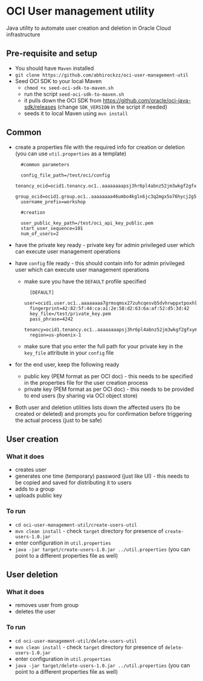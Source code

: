 # OCI User management utility

Java utility to automate user creation and deletion in Oracle Cloud infrastructure

## Pre-requisite and setup

- You should have `Maven` installed
- `git clone https://github.com/abhirockzz/oci-user-management-util`
- Seed OCI SDK to your local Maven
	- `chmod +x seed-oci-sdk-to-maven.sh`
	- run the script `seed-oci-sdk-to-maven.sh`
	- it pulls down the OCI SDK from https://github.com/oracle/oci-java-sdk/releases (change `SDK_VERSION` in the script if needed)
	- seeds it to local Maven using `mvn install`

## Common

- create a properties file with the required info for creation or deletion (you can use `util.properties` as a template)

		#common parameters
		
		config_file_path=/test/oci/config
		tenancy_ocid=ocid1.tenancy.oc1..aaaaaaaapsj3hr6pl4abnz52jm3wkgf2gfxymbeofzswhcp5jdem3fhjmkeq
		group_ocid=ocid1.group.oc1..aaaaaaaa46umbo4kgln6jc3q2mgx5o76hycj2g55hjykwnaxz4l6epy72tnq
		username_prefix=workshop
		
		#creation
		
		user_public_key_path=/test/oci_api_key_public.pem
		start_user_sequence=101
		num_of_users=2

- have the private key ready - private key for admin privileged user which can execute user management operations
- have `config` file ready - this should contain info for admin privileged user which can execute user management operations
	- make sure you have the `DEFAULT` profile specified

		    [DEFAULT]
		    user=ocid1.user.oc1..aaaaaaaa7grmsqmsx27zuhcqesvb5dvhrwppxtpoxhlvfxvlukuwdypzeg2q
		    fingerprint=42:82:5f:44:ca:a1:2e:58:d2:63:6a:af:52:d5:3d:42
		    key_file=/test/private_key.pem
		    pass_phrase=4242
			tenancy=ocid1.tenancy.oc1..aaaaaaaapsj3hr6pl4abnz52jm3wkgf2gfxymbeofzswhcp5jdem3fhjmkeq
		    region=us-phoenix-1
	- make sure that you enter the full path for your private key in the `key_file` attribute in your `config` file

- for the end user, keep the following ready
	- public key (PEM format as per OCI doc) - this needs to be specified in the properties file for the user creation process
	- private key (PEM format as per OCI doc) - this needs to be provided to end users (by sharing via OCI object store)
- Both user and deletion utilities lists down the affected users (to be created or deleted) and prompts you for confirmation before triggering the actual process (just to be safe) 

## User creation

### What it does

- creates user
- generates one time (temporary) password (just like UI) - this needs to be copied and saved for distributing it to users
- adds to a group
- uploads public key

### To run

- `cd oci-user-management-util/create-users-util`
- `mvn clean install` - check `target` directory for presence of `create-users-1.0.jar` 
- enter configuration in `util.properties`
- `java -jar target/create-users-1.0.jar ../util.properties` (you can point to a different properties file as well)


## User deletion

### What it does

- removes user from group
- deletes the user

### To run

- `cd oci-user-management-util/delete-users-util`
- `mvn clean install` - check `target` directory for presence of `delete-users-1.0.jar` 
- enter configuration in `util.properties`
- `java -jar target/delete-users-1.0.jar ../util.properties` (you can point to a different properties file as well)
